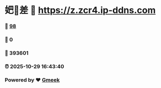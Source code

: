 # 妑🔭差 :link: https://z.zcr4.ip-ddns.com 
### :page_facing_up: [98](https://z.zcr4.ip-ddns.com/tag.html) 
### :speech_balloon: 0 
### :hibiscus: 393601 
### :alarm_clock: 2025-10-29 16:43:40 
### Powered by :heart: [Gmeek](https://github.com/Meekdai/Gmeek)
